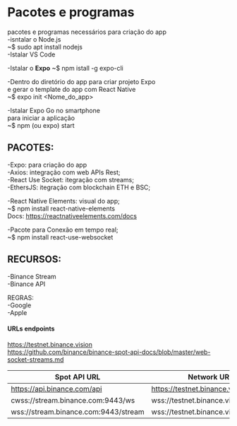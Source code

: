 # Pacotes e programas ##################
pacotes e programas necessários para criação do app  
-isntalar o Node.js  
~$ sudo apt install nodejs  
-Istalar VS Code  

-Istalar o **Expo**
~$ npm istall -g expo-cli  

-Dentro do diretório do app para criar projeto Expo  
 e gerar o template do app com React Native  
~$ expo init <Nome_do_app>  


-Istalar Expo Go no smartphone  
 para iniciar a aplicação   
~$ npm (ou expo) start  


## PACOTES:
-Expo: para criação do app  
-Axios: integração com web APIs Rest;  
-React Use Socket: itegração com streams;  
-EthersJS: itegração com blockchain ETH e BSC;  

-React Native Elements: visual do app;  
~$ npm install react-native-elements  
 Docs: https://reactnativeelements.com/docs  

-Pacote para Conexão em tempo real;  
~$ npm install react-use-websocket

## RECURSOS:
-Binance Stream  
-Binance API

REGRAS:  
-Google  
-Apple 

#### URLs endpoints ##############
<https://testnet.binance.vision>  
<https://github.com/binance/binance-spot-api-docs/blob/master/web-socket-streams.md>


Spot API URL                          | Network URL
---------                             | ------
https://api.binance.com/api	          | https://testnet.binance.vision/api
cwss://stream.binance.com:9443/ws     | wss://testnet.binance.vision/ws
wss://stream.binance.com:9443/stream	 | wss://testnet.binance.vision/stream
